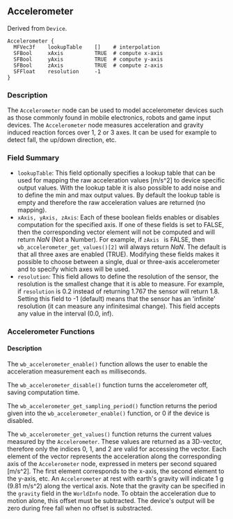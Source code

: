 ## Accelerometer

Derived from `Device`.


```
Accelerometer {
  MFVec3f    lookupTable    []    # interpolation
  SFBool     xAxis          TRUE  # compute x-axis
  SFBool     yAxis          TRUE  # compute y-axis
  SFBool     zAxis          TRUE  # compute z-axis
  SFFloat    resolution     -1
}
```

### Description

The `Accelerometer` node can be used to model accelerometer devices such as
those commonly found in mobile electronics, robots and game input devices. The
`Accelerometer` node measures acceleration and gravity induced reaction forces
over 1, 2 or 3 axes. It can be used for example to detect fall, the up/down
direction, etc.

### Field Summary

- `lookupTable`: This field optionally specifies a lookup table that can be used for mapping the raw acceleration values [m/s^2] to device specific output values. With the lookup table it is also possible to add noise and to define the min and max output values. By default the lookup table is empty and therefore the raw acceleration values are returned (no mapping).
- `xAxis, yAxis, zAxis`: Each of these boolean fields enables or disables computation for the specified axis. If one of these fields is set to FALSE, then the corresponding vector element will not be computed and will return *NaN* (Not a Number). For example, if `zAxis ` is FALSE, then `wb_accelerometer_get_values()[2]` will always return *NaN*. The default is that all three axes are enabled (TRUE). Modifying these fields makes it possible to choose between a single, dual or three-axis accelerometer and to specify which axes will be used.
- `resolution`: This field allows to define the resolution of the sensor, the resolution is the smallest change that it is able to measure. For example, if `resolution` is 0.2 instead of returning 1.767 the sensor will return 1.8. Setting this field to -1 (default) means that the sensor has an 'infinite' resolution (it can measure any infinitesimal change). This field accepts any value in the interval (0.0, inf).

### Accelerometer Functions

#### Description

The `wb_accelerometer_enable()` function allows the user to enable the
acceleration measurement each `ms` milliseconds.

The `wb_accelerometer_disable()` function turns the accelerometer off, saving
computation time.

The `wb_accelerometer_get_sampling_period()` function returns the period given
into the `wb_accelerometer_enable()` function, or 0 if the device is disabled.

The `wb_accelerometer_get_values()` function returns the current values measured
by the `Accelerometer`. These values are returned as a 3D-vector, therefore only
the indices 0, 1, and 2 are valid for accessing the vector. Each element of the
vector represents the acceleration along the corresponding axis of the
`Accelerometer` node, expressed in meters per second squared [m/s^2]. The first
element corresponds to the x-axis, the second element to the y-axis, etc. An
`Accelerometer` at rest with earth's gravity will indicate 1 g (9.81 m/s^2)
along the vertical axis. Note that the gravity can be specified in the `gravity`
field in the `WorldInfo` node. To obtain the acceleration due to motion alone,
this offset must be subtracted. The device's output will be zero during free
fall when no offset is substracted.

